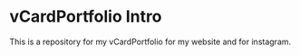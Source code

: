 # vCardPortfolio Intro

This is a repository for my vCardPortfolio for my website and for instagram.
